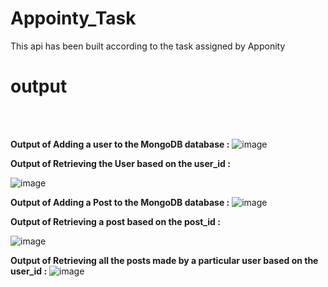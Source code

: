 # Appointy_Task
This api has been built according to the task assigned by Apponity


# __output__
<br>
<br>

**Output of Adding a user to the MongoDB database :**
![image](https://user-images.githubusercontent.com/62301939/136635892-180bd512-bcb0-415e-8ca2-009ab5b3e7ad.png)

**Output of Retrieving the User based on the user_id :**

![image](https://user-images.githubusercontent.com/62301939/136636012-09e0f875-8fb2-402a-905c-6a8bfa8db2c2.png)

**Output of Adding a Post to the MongoDB database :**
![image](https://user-images.githubusercontent.com/62301939/136636073-4938a44b-e468-4b7c-9e69-109c466d39e5.png)

**Output of Retrieving a post based on the post_id :**

![image](https://user-images.githubusercontent.com/62301939/136636108-dc608076-853d-41aa-b990-47e3c1d38c71.png)

**Output of Retrieving all the posts made by a particular user based on the user_id :**
![image](https://user-images.githubusercontent.com/62301939/136636172-46da298b-ad02-428a-9a69-481eee2b5ee5.png)

